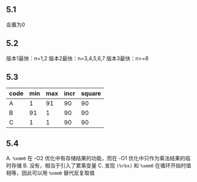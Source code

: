 ## 5.1
会置为0

## 5.2
版本1最快：n=1,2
版本2最快：n=3,4,5,6,7
版本3最快：n>=8

## 5.3
| code | min | max | incr | square |
|------|-----|-----|------|--------|
|  A   |  1  | 91  | 90   |  90    |
|  B   | 91  |  1  | 90   |  90    |
|  C   |  1  |  1  | 90   |  90    |

## 5.4
A. `%xmm0` 在 -O2 优化中有存储结果的功能，而在 -O1 优化中只作为乘法结果的临时存储
B. 没有，相当于引入了累乘变量
C. 发现 `(%rbx)` 和 `%xmm0` 在循环开始时值相等，因此可以用 `%xmm0` 替代反复取值

